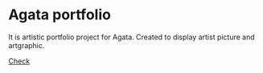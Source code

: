 # Agata portfolio

It is artistic portfolio project for Agata. 
Created to display artist picture and artgraphic. 

<a href="http://agatablaut.com">Check</a>